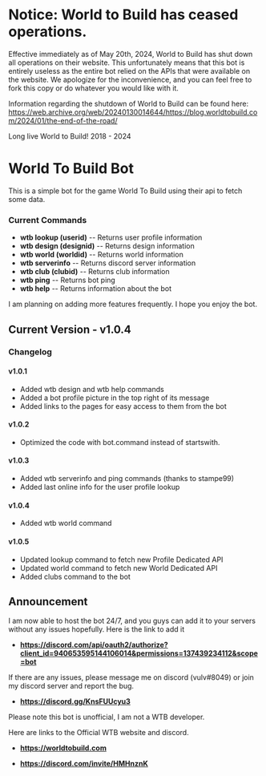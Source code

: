 # Notice: World to Build has ceased operations.

Effective immediately as of May 20th, 2024, World to Build has shut down all operations on their website. This unfortunately means that this bot is entirely useless as the entire bot relied on the APIs that were available on the website. We apologize for the inconvenience, and you can feel free to fork this copy or do whatever you would like with it.

Information regarding the shutdown of World to Build can be found here: https://web.archive.org/web/20240130014644/https://blog.worldtobuild.com/2024/01/the-end-of-the-road/

Long live World to Build!  2018 - 2024


# World To Build Bot
This is a simple bot for the game World To Build using their api to fetch some data.

### Current Commands
- **wtb lookup (userid)** -- Returns user profile information
- **wtb design (designid)** -- Returns design information
- **wtb world (worldid)** -- Returns world information
- **wtb serverinfo** -- Returns discord server information
- **wtb club (clubid)** -- Returns club information
- **wtb ping** -- Returns bot ping
- **wtb help** -- Returns information about the bot

I am planning on adding more features frequently. I hope you enjoy the bot.

## Current Version - v1.0.4
### Changelog 
#### v1.0.1
- Added wtb design and wtb help commands
- Added a bot profile picture in the top right of its message
- Added links to the pages for easy access to them from the bot
#### v1.0.2
- Optimized the code with bot.command instead of startswith.
#### v1.0.3
- Added wtb serverinfo and ping commands (thanks to stampe99)
- Added last online info for the user profile lookup
#### v1.0.4
- Added wtb world command 

#### v1.0.5
- Updated lookup command to fetch new Profile Dedicated API
- Updated world command to fetch new World Dedicated API
- Added clubs command to the bot
## Announcement

I am now able to host the bot 24/7, and you guys can add it to your servers without any issues hopefully. Here is the link to add it

- **https://discord.com/api/oauth2/authorize?client_id=940653595144106014&permissions=137439234112&scope=bot**

If there are any issues, please message me on discord (vulv#8049) or join my discord server and report the bug.

- **https://discord.gg/KnsFUUcyu3**



Please note this bot is unofficial, I am not a WTB developer.

Here are links to the Official WTB website and discord.

- **https://worldtobuild.com**

- **https://discord.com/invite/HMHnznK**
